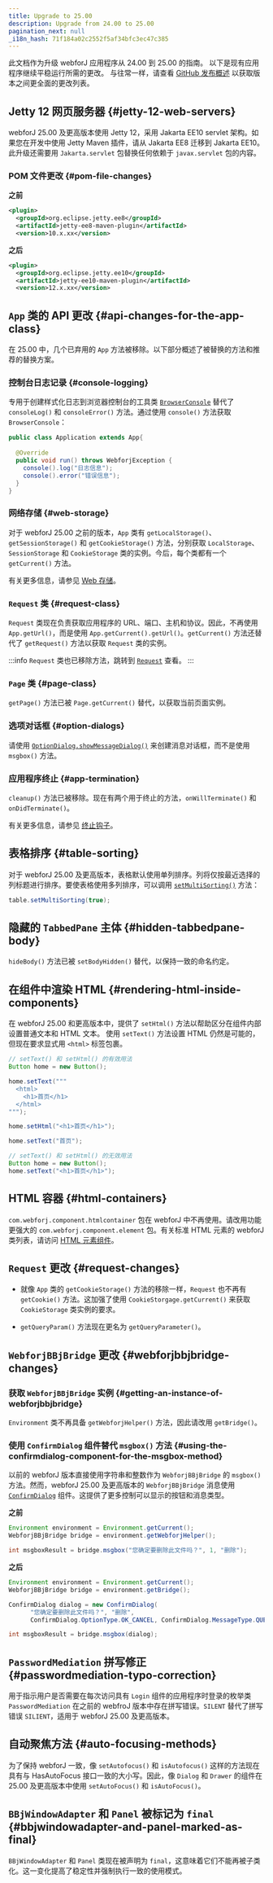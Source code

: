 ```yaml
---
title: Upgrade to 25.00
description: Upgrade from 24.00 to 25.00
pagination_next: null
_i18n_hash: 71f184a02c2552f5af34bfc3ec47c385
---
```

此文档作为升级 webforJ 应用程序从 24.00 到 25.00 的指南。
以下是现有应用程序继续平稳运行所需的更改。
与往常一样，请查看 [GitHub 发布概述](https://github.com/webforj/webforj/releases) 以获取版本之间更全面的更改列表。

## Jetty 12 网页服务器 {#jetty-12-web-servers}

webforJ 25.00 及更高版本使用 Jetty 12，采用 Jakarta EE10 servlet 架构。如果您在开发中使用 Jetty Maven 插件，请从 Jakarta EE8 迁移到 Jakarta EE10。此升级还需要用 `Jakarta.servlet` 包替换任何依赖于 `javax.servlet` 包的内容。

### POM 文件更改 {#pom-file-changes}

**之前**

```xml {2-4}
<plugin>
  <groupId>org.eclipse.jetty.ee8</groupId>
  <artifactId>jetty-ee8-maven-plugin</artifactId>
  <version>10.x.xx</version>
```
**之后**

```xml {2-4}
<plugin>
  <groupId>org.eclipse.jetty.ee10</groupId>
  <artifactId>jetty-ee10-maven-plugin</artifactId>
  <version>12.x.xx</version>
```

## `App` 类的 API 更改 {#api-changes-for-the-app-class}

在 25.00 中，几个已弃用的 `App` 方法被移除。以下部分概述了被替换的方法和推荐的替换方案。

### 控制台日志记录 {#console-logging}

专用于创建样式化日志到浏览器控制台的工具类 [`BrowserConsole`](../advanced/browser-console.md) 替代了 `consoleLog()` 和 `consoleError()` 方法。通过使用 `console()` 方法获取 `BrowserConsole`：

```java
public class Application extends App{
  
  @Override
  public void run() throws WebforjException {
    console().log("日志信息");
    console().error("错误信息");
  }
}
```

### 网络存储 {#web-storage}

对于 webforJ 25.00 之前的版本，`App` 类有 `getLocalStorage()`、`getSessionStorage()` 和 `getCookieStorage()` 方法，分别获取 `LocalStorage`、`SessionStorage` 和 `CookieStorage` 类的实例。今后，每个类都有一个 `getCurrent()` 方法。

有关更多信息，请参见 [Web 存储](../advanced/web-storage.md)。

### `Request` 类 {#request-class}

`Request` 类现在负责获取应用程序的 URL、端口、主机和协议。因此，不再使用 `App.getUrl()`，而是使用 `App.getCurrent().getUrl()`。`getCurrent()` 方法还替代了 `getRequest()` 方法以获取 `Request` 类的实例。

:::info
`Request` 类也已移除方法，跳转到 [`Request`](#request-changes) 查看。
:::

### `Page` 类 {#page-class}

`getPage()` 方法已被 `Page.getCurrent()` 替代，以获取当前页面实例。

### 选项对话框 {#option-dialogs}

请使用 [`OptionDialog.showMessageDialog()`](../components/option-dialogs/message) 来创建消息对话框，而不是使用 `msgbox()` 方法。

### 应用程序终止 {#app-termination}

`cleanup()` 方法已被移除。现在有两个用于终止的方法，`onWillTerminate()` 和 `onDidTerminate()`。

有关更多信息，请参见 [终止钩子](../advanced/terminate-and-error-actions.md#hooks-for-termination)。

## 表格排序 {#table-sorting}

对于 webforJ 25.00 及更高版本，表格默认使用单列排序。列将仅按最近选择的列标题进行排序。要使表格使用多列排序，可以调用 [`setMultiSorting()`](../components/table/sorting#multi-sorting) 方法：

```java
table.setMultiSorting(true);
```

## 隐藏的 `TabbedPane` 主体 {#hidden-tabbedpane-body}

`hideBody()` 方法已被 `setBodyHidden()` 替代，以保持一致的命名约定。

## 在组件中渲染 HTML {#rendering-html-inside-components}

在 webforJ 25.00 和更高版本中，提供了 `setHtml()` 方法以帮助区分在组件内部设置普通文本和 HTML 文本。
使用 `setText()` 方法设置 HTML 仍然是可能的，但现在要求显式用 `<html>` 标签包裹。

```java
// setText() 和 setHtml() 的有效用法
Button home = new Button();

home.setText("""
  <html>
    <h1>首页</h1>
  </html>
""");

home.setHtml("<h1>首页</h1>");

home.setText("首页");
```

```java
// setText() 和 setHtml() 的无效用法
Button home = new Button();
home.setText("<h1>首页</h1>");
```

## HTML 容器 {#html-containers}

`com.webforj.component.htmlcontainer` 包在 webforJ 中不再使用。请改用功能更强大的 `com.webforj.component.element` 包。有关标准 HTML 元素的 webforJ 类列表，请访问 [HTML 元素组件](../building-ui/web-components/html-elements.md)。

## `Request` 更改 {#request-changes}

- 就像 `App` 类的 `getCookieStorage()` 方法的移除一样，`Request` 也不再有 `getCookie()` 方法。这加强了使用 `CookieStorgage.getCurrent()` 来获取 `CookieStorage` 类实例的要求。

- `getQueryParam()` 方法现在更名为 `getQueryParameter()`。

## `WebforjBBjBridge` 更改 {#webforjbbjbridge-changes}

### 获取 `WebforjBBjBridge` 实例 {#getting-an-instance-of-webforjbbjbridge}

`Environment` 类不再具备 `getWebforjHelper()` 方法，因此请改用 `getBridge()`。

### 使用 `ConfirmDialog` 组件替代 `msgbox()` 方法 {#using-the-confirmdialog-component-for-the-msgbox-method}

以前的 webforJ 版本直接使用字符串和整数作为 `WebforjBBjBridge` 的 `msgbox()` 方法。然而，webforJ 25.00 及更高版本的 `WebforjBBjBridge` 消息使用 [`ConfirmDialog`](../components/option-dialogs/confirm.md) 组件。这提供了更多控制可以显示的按钮和消息类型。

**之前**
```java
Environment environment = Environment.getCurrent();
WebforjBBjBridge bridge = environment.getWebforjHelper();

int msgboxResult = bridge.msgbox("您确定要删除此文件吗？", 1, "删除");
```

**之后**
```java
Environment environment = Environment.getCurrent();
WebforjBBjBridge bridge = environment.getBridge();

ConfirmDialog dialog = new ConfirmDialog(
      "您确定要删除此文件吗？", "删除",
      ConfirmDialog.OptionType.OK_CANCEL, ConfirmDialog.MessageType.QUESTION);

int msgboxResult = bridge.msgbox(dialog);
```

## `PasswordMediation` 拼写修正 {#passwordmediation-typo-correction}

用于指示用户是否需要在每次访问具有 `Login` 组件的应用程序时登录的枚举类 `PasswordMediation` 在之前的 webfroJ 版本中存在拼写错误。`SILENT` 替代了拼写错误 `SILIENT`，适用于 webforJ 25.00 及更高版本。

## 自动聚焦方法 {#auto-focusing-methods}

为了保持 webforJ 一致，像 `setAutofocus()` 和 `isAutofocus()` 这样的方法现在具有与 HasAutoFocus 接口一致的大小写。因此，像 `Dialog` 和 `Drawer` 的组件在 25.00 及更高版本中使用 `setAutoFocus()` 和 `isAutoFocus()`。

## `BBjWindowAdapter` 和 `Panel` 被标记为 `final` {#bbjwindowadapter-and-panel-marked-as-final}

`BBjWindowAdapter` 和 `Panel` 类现在被声明为 `final`，这意味着它们不能再被子类化。这一变化提高了稳定性并强制执行一致的使用模式。

